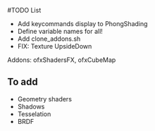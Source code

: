 #TODO List

- Add keycommands display to PhongShading
- Define variable names for all!
- Add clone_addons.sh
- FIX: Texture UpsideDown

Addons: ofxShadersFX, ofxCubeMap

## To add 
- Geometry shaders
- Shadows
- Tesselation
- BRDF
